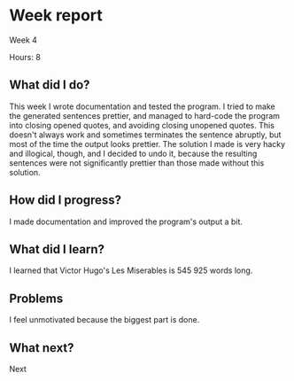 # Week report
Week 4

Hours: 8

## What did I do?
This week I wrote documentation and tested the program. I tried to make the generated sentences prettier, and managed to hard-code the program into closing opened quotes, and avoiding closing unopened quotes. This doesn't always work and sometimes terminates the sentence abruptly, but most of the time the output looks prettier. The solution I made is very hacky and illogical, though, and I decided to undo it, because the resulting sentences were not significantly prettier than those made without this solution.


## How did I progress?
I made documentation and improved the program's output a bit.

## What did I learn?
I learned that Victor Hugo's Les Miserables is 545 925 words long. 

## Problems
I feel unmotivated because the biggest part is done.

## What next?
Next
